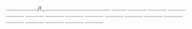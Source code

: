 ...................../!.,........................................... ..........
............
............
............
............
............
............
............
............
............
............
............
............
............
............
............
............
............


